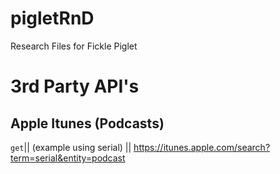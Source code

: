 # pigletRnD
Research Files for Fickle Piglet

# 3rd Party API's

## Apple Itunes (Podcasts)

`get`|| (example using serial) || https://itunes.apple.com/search?term=serial&entity=podcast
